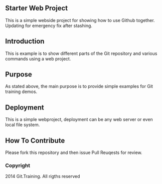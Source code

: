## Starter Web Project

This is a simple webside project for showing how to use Github together. Updating for emergency fix after stashing.

## Introduction

This is example is to show different parts of the Git repository and various commands using a web project.

## Purpose

As stated above, the main purpose is to provide simple examples for Git training demos.

## Deployment

This is a simple webproject, deployment can be any web server or even local file system.

## How To Contribute

Please fork this repository and then issue Pull Reuqests for review.


### Copyright

2014 Git.Training. All rigths reserved